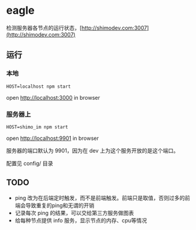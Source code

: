 # eagle

检测服务器各节点的运行状态，[http://shimodev.com:3007](http://shimodev.com:3007)

## 运行

### 本地

    HOST=localhost npm start

open [http://localhost:3000](http://localhost:3000) in browser

### 服务器上

    HOST=shimo_im npm start

open [http://localhost:9901](http://localhost:9901) in browser

服务器的端口默认为 9901，因为在 dev 上为这个服务开放的是这个端口。

配置见 config/ 目录

## TODO
* ping 改为在后端定时触发，而不是前端触发。前端只是取值，否则过多的前端会导致重复的ping和无谓的开销
* 记录每次 ping 的结果，可以交给第三方服务做图表
* 给每种节点提供 info 服务，显示节点的内存、cpu等情况
